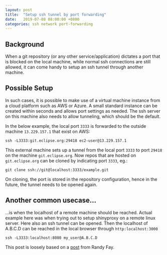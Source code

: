 ```yaml
---
layout: post
title:  "Setup ssh tunnel by port forwarding"
date:   2019-07-08 08:00:00 +0800
categories: ssh network port-forwarding
---
```


## Background
When a git repository (or any other service/application) dictates a port that is blocked on the local machine, while normal ssh connections are still allowed, it can come handy to setup an ssh tunnel through another machine.

## Possible Setup
In such cases, it is possible to make use of a virtual machine instance from a cloud platform such as AWS or Azure. A small standard instance can be created within seconds and allows port settings as needed. The ssh server on this machine also needs to allow tunneling, which should be the default.

In the below example, the local port `3333` is forwarded to the outside machine `13.229.157.1` that exist on AWS: 

```
ssh -L3333:git.eclipse.org:29418 ec2-user@13.229.157.1
```

This external machine sets up a tunnel from the local port `3333` to port `29418` on the machine `git.eclipse.org`. Now repos that are hosted on `git.eclipse.org` can be cloned by indicating port `3333`, eg.:

```
git clone ssh://git@localhost:3333/example.git
```

 On cloning, the port is stored in the repository configuration, hence in the future, the tunnel needs to be opened again. 

## Another common usecase...
...is when the localhost of a remote machine should be reached. Actual example here was when trying out to setup shinyproxy on a remote linux server. Here also an ssh tunnel can be opened. Then the localhost of A.B.C.D can be reached in the local browser through `http:localhost:3000` 

```
ssh -L3333:localhost:8080 my_user@A.B.C.D
```

This post is loosely based on a [post](https://randyfay.com/content/git-over-ssh-tunnel-through-firewall-or-vpn) from Randy Fay.
